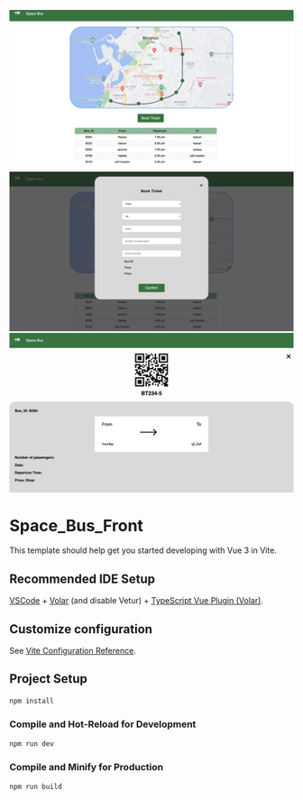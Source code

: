 
![Screenshot 1](Screen%20Shot%202024-05-27%20at%204.51.01%20PM.png)
![Screenshot 2](Screen%20Shot%202024-05-27%20at%204.51.23%20PM.png)
![Screenshot 3](Screen%20Shot%202024-05-27%20at%204.52.01%20PM.png)

# Space_Bus_Front

This template should help get you started developing with Vue 3 in Vite.

## Recommended IDE Setup

[VSCode](https://code.visualstudio.com/) + [Volar](https://marketplace.visualstudio.com/items?itemName=Vue.volar) (and disable Vetur) + [TypeScript Vue Plugin (Volar)](https://marketplace.visualstudio.com/items?itemName=Vue.vscode-typescript-vue-plugin).

## Customize configuration

See [Vite Configuration Reference](https://vitejs.dev/config/).

## Project Setup

```sh
npm install
```

### Compile and Hot-Reload for Development

```sh
npm run dev
```

### Compile and Minify for Production

```sh
npm run build
```
